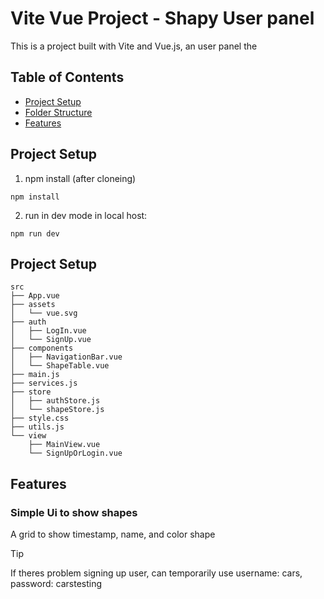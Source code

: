 # Vite Vue Project - Shapy User panel

This is a project built with Vite and Vue.js, an user panel the 

## Table of Contents

- [Project Setup](#project-setup)
- [Folder Structure](#folder-structure)
- [Features](#features)

## Project Setup

1. npm install (after cloneing)
```
npm install
```

2. run in dev mode in local host:
```
npm run dev
```

## Project Setup
```
src
├── App.vue
├── assets
│   └── vue.svg
├── auth
│   ├── LogIn.vue
│   └── SignUp.vue
├── components
│   ├── NavigationBar.vue
│   └── ShapeTable.vue
├── main.js
├── services.js
├── store
│   ├── authStore.js
│   └── shapeStore.js
├── style.css
├── utils.js
└── view
    ├── MainView.vue
    └── SignUpOrLogin.vue

```

## Features

### Simple Ui to show shapes
A grid to show timestamp, name, and color shape

> [!TIP]
> If theres problem signing up user, can temporarily use
> username: cars, password: carstesting









